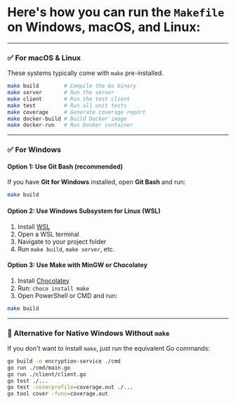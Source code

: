 # Here's how you can run the `Makefile` on **Windows**, **macOS**, and **Linux**:

---

### ✅ **For macOS & Linux**

These systems typically come with `make` pre-installed.

```bash
make build        # Compile the Go binary
make server       # Run the server
make client       # Run the test client
make test         # Run all unit tests
make coverage     # Generate coverage report
make docker-build # Build Docker image
make docker-run   # Run Docker container
```

---

### ✅ **For Windows**

#### Option 1: Use Git Bash (recommended)

If you have **Git for Windows** installed, open **Git Bash** and run:

```bash
make build
```

#### Option 2: Use Windows Subsystem for Linux (WSL)

1. Install [WSL](https://learn.microsoft.com/en-us/windows/wsl/install)
2. Open a WSL terminal
3. Navigate to your project folder
4. Run `make build`, `make server`, etc.

#### Option 3: Use Make with MinGW or Chocolatey

1. Install [Chocolatey](https://chocolatey.org/)
2. Run: `choco install make`
3. Open PowerShell or CMD and run:

```bash
make build
```

---

### 🧰 Alternative for Native Windows Without `make`

If you don't want to install `make`, just run the equivalent Go commands:

```bash
go build -o encryption-service ./cmd
go run ./cmd/main.go
go run ./client/client.go
go test ./...
go test -coverprofile=coverage.out ./...
go tool cover -func=coverage.out
```


